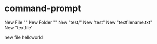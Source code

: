 # command-prompt

New File ""
New Folder ""
New "test/"
New "test\"
New "textfilename.txt"
New "textfile"


new file helloworld
